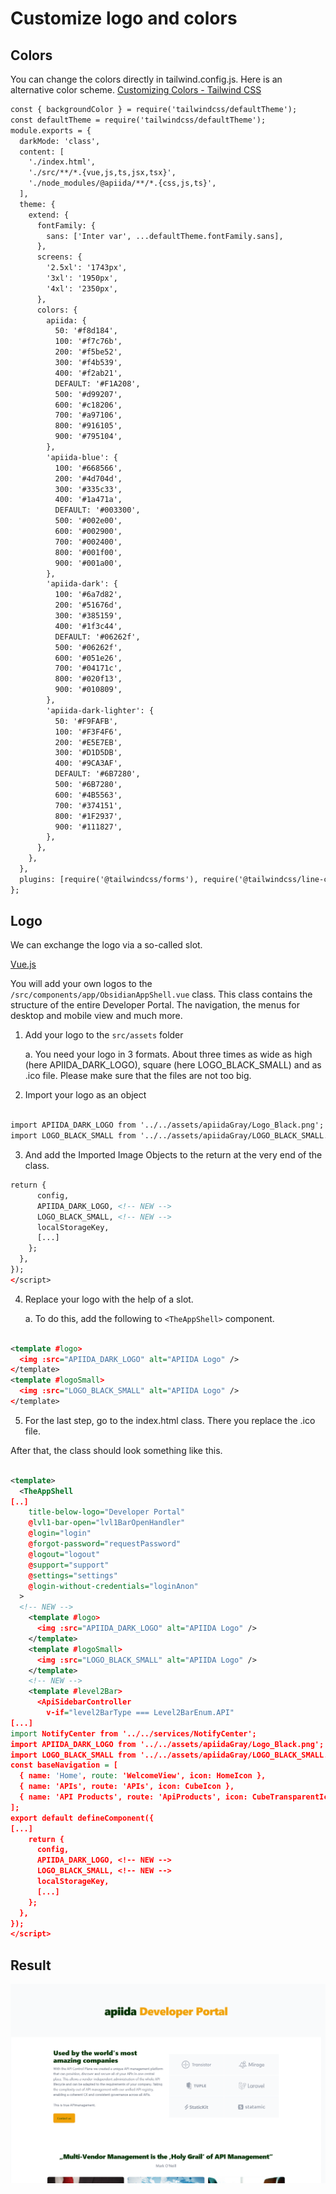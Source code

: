 # Customize logo and colors

<head>
  <meta name="guidename" content="API Management"/>
  <meta name="context" content="GUID-2bbccefc-18d9-4d1a-a3d5-e8a0149f9089"/>
</head>

## Colors

You can change the colors directly in tailwind.config.js. Here is an alternative color scheme.
[Customizing Colors - Tailwind CSS](https://tailwindcss.com/docs/customizing-colors#color-object-syntax)

```xml
const { backgroundColor } = require('tailwindcss/defaultTheme');
const defaultTheme = require('tailwindcss/defaultTheme');
module.exports = {
  darkMode: 'class',
  content: [
    './index.html',
    './src/**/*.{vue,js,ts,jsx,tsx}',
    './node_modules/@apiida/**/*.{css,js,ts}',
  ],
  theme: {
    extend: {
      fontFamily: {
        sans: ['Inter var', ...defaultTheme.fontFamily.sans],
      },
      screens: {
        '2.5xl': '1743px',
        '3xl': '1950px',
        '4xl': '2350px',
      },
      colors: {
        apiida: {
          50: '#f8d184',
          100: '#f7c76b',
          200: '#f5be52',
          300: '#f4b539',
          400: '#f2ab21',
          DEFAULT: '#F1A208',
          500: '#d99207',
          600: '#c18206',
          700: '#a97106',
          800: '#916105',
          900: '#795104',
        },
        'apiida-blue': {
          100: '#668566',
          200: '#4d704d',
          300: '#335c33',
          400: '#1a471a',
          DEFAULT: '#003300',
          500: '#002e00',
          600: '#002900',
          700: '#002400',
          800: '#001f00',
          900: '#001a00',
        },
        'apiida-dark': {
          100: '#6a7d82',
          200: '#51676d',
          300: '#385159',
          400: '#1f3c44',
          DEFAULT: '#06262f',
          500: '#06262f',
          600: '#051e26',
          700: '#04171c',
          800: '#020f13',
          900: '#010809',
        },
        'apiida-dark-lighter': {
          50: '#F9FAFB',
          100: '#F3F4F6',
          200: '#E5E7EB',
          300: '#D1D5DB',
          400: '#9CA3AF',
          DEFAULT: '#6B7280',
          500: '#6B7280',
          600: '#4B5563',
          700: '#374151',
          800: '#1F2937',
          900: '#111827',
        },
      },
    },
  },
  plugins: [require('@tailwindcss/forms'), require('@tailwindcss/line-clamp')],
};
```

## Logo

We can exchange the logo via a so-called slot.

[Vue.js](https://vuejs.org/guide/components/slots.html) 

You will add your own logos to the `/src/components/app/ObsidianAppShell.vue` class. This class contains the structure of the entire Developer Portal. The navigation, the menus for desktop and mobile view and much more.

1. Add your logo to the `src/assets` folder

     a. You need your logo in 3 formats. About three times as wide as high (here APIIDA_DARK_LOGO), square (here LOGO_BLACK_SMALL) and as .ico file. Please make sure that the files are not too big.

2. Import your logo as an object

```xml

import APIIDA_DARK_LOGO from '../../assets/apiidaGray/Logo_Black.png';
import LOGO_BLACK_SMALL from '../../assets/apiidaGray/LOGO_BLACK_SMALL.png';
```

3. And add the Imported Image Objects to the return at the very end of the class.
     
```xml
return {
      config,
      APIIDA_DARK_LOGO, <!-- NEW -->
      LOGO_BLACK_SMALL, <!-- NEW -->
      localStorageKey,
      [...]
    };
  },
});
</script>
```

4. Replace your logo with the help of a slot.

     a. To do this, add the following to `<TheAppShell>` component.
     
```xml

<template #logo>                
  <img :src="APIIDA_DARK_LOGO" alt="APIIDA Logo" />
</template>
<template #logoSmall>
  <img :src="LOGO_BLACK_SMALL" alt="APIIDA Logo" />
</template>
```

5. For the last step, go to the index.html class. There you replace the .ico file.

 After that, the class should look something like this.

```xml

<template>
  <TheAppShell
[..]
    title-below-logo="Developer Portal"
    @lvl1-bar-open="lvl1BarOpenHandler"
    @login="login"
    @forgot-password="requestPassword"
    @logout="logout"
    @support="support"
    @settings="settings"
    @login-without-credentials="loginAnon"
  >
  <!-- NEW -->
    <template #logo>                
      <img :src="APIIDA_DARK_LOGO" alt="APIIDA Logo" />
    </template>
    <template #logoSmall>
      <img :src="LOGO_BLACK_SMALL" alt="APIIDA Logo" />
    </template>
    <!-- NEW -->
    <template #level2Bar>
      <ApiSidebarController
        v-if="level2BarType === Level2BarEnum.API"   
[...]
import NotifyCenter from '../../services/NotifyCenter';
import APIIDA_DARK_LOGO from '../../assets/apiidaGray/Logo_Black.png'; <!-- NEW -->
import LOGO_BLACK_SMALL from '../../assets/apiidaGray/LOGO_BLACK_SMALL.png'; <!-- NEW -->
const baseNavigation = [
  { name: 'Home', route: 'WelcomeView', icon: HomeIcon },
  { name: 'APIs', route: 'APIs', icon: CubeIcon },
  { name: 'API Products', route: 'ApiProducts', icon: CubeTransparentIcon },
];
export default defineComponent({
[...]
    return {
      config,
      APIIDA_DARK_LOGO, <!-- NEW -->
      LOGO_BLACK_SMALL, <!-- NEW -->
      localStorageKey,
      [...]
    };
  },
});
</script>
```

## Result

![Customize logo and colors - Results](../Images/img-cp-customise_logo_icons_result.png)

